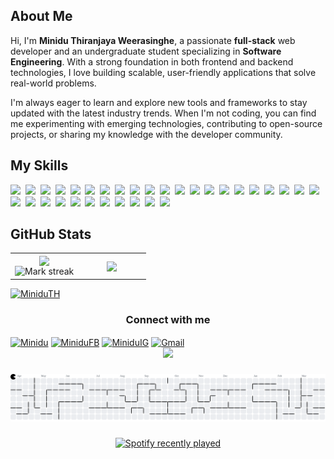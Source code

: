 
## About Me

Hi, I'm **Minidu Thiranjaya Weerasinghe**, a passionate **full-stack** web developer and an undergraduate student specializing in **Software Engineering**. With a strong foundation in both frontend and backend technologies, I love building scalable, user-friendly applications that solve real-world problems.

I'm always eager to learn and explore new tools and frameworks to stay updated with the latest industry trends. When I'm not coding, you can find me experimenting with emerging technologies, contributing to open-source projects, or sharing my knowledge with the developer community.

## My Skills

<img src="https://img.shields.io/badge/Bash-4EAA25?logo=gnubash&logoColor=fff"> 
<img src="https://img.shields.io/badge/C-00599C?logo=c&logoColor=white"> 
<img src="https://img.shields.io/badge/C++-%2300599C.svg?logo=c%2B%2B&logoColor=white"> 
<img src="https://img.shields.io/badge/Java-%23ED8B00.svg?logo=openjdk&logoColor=white"> 
<img src="https://img.shields.io/badge/Kotlin-%237F52FF.svg?logo=kotlin&logoColor=white"> 
<img src="https://img.shields.io/badge/Python-3776AB?logo=python&logoColor=fff"> 
<img src="https://img.shields.io/badge/JavaScript-F7DF1E?logo=javascript&logoColor=000"> 
<img src="https://img.shields.io/badge/TypeScript-3178C6?logo=typescript&logoColor=fff"> 
<img src="https://img.shields.io/badge/XML-767C52?logo=xml&logoColor=fff"> 
<img src="https://img.shields.io/badge/HTML-%23E34F26.svg?logo=html5&logoColor=white"> 
<img src="https://img.shields.io/badge/CSS-1572B6?logo=css3&logoColor=fff"> 
<img src="https://img.shields.io/badge/Bootstrap-7952B3?logo=bootstrap&logoColor=fff"> 
<img src="https://img.shields.io/badge/Tailwind%20CSS-%2338B2AC.svg?logo=tailwind-css&logoColor=white"> 
<img src="https://img.shields.io/badge/React-61DAFB?logo=react&logoColor=white"> 
<img src="https://img.shields.io/badge/React_Router-CA4245?logo=react-router&logoColor=white"> 
<img src="https://img.shields.io/badge/SvelteKit-%23f1413d.svg?logo=svelte&logoColor=white"> 
<img src="https://img.shields.io/badge/Vite-646CFF?logo=vite&logoColor=fff"> 
<img src="https://img.shields.io/badge/Node.js-6DA55F?logo=node.js&logoColor=white"> 
<img src="https://img.shields.io/badge/Nest.js-%23E0234E.svg?logo=nestjs&logoColor=white"> 
<img src="https://img.shields.io/badge/Next.js-black?logo=next.js&logoColor=white"> 
<img src="https://img.shields.io/badge/MongoDB-%234ea94b.svg?logo=mongodb&logoColor=white"> 
<img src="https://img.shields.io/badge/MySQL-4479A1?logo=mysql&logoColor=fff"> 
<img src="https://img.shields.io/badge/SQLite-%2307405e.svg?logo=sqlite&logoColor=white"> 
<img src="https://img.shields.io/badge/AWS-%23FF9900.svg?logo=amazon-web-services&logoColor=white"> 
<img src="https://img.shields.io/badge/Google%20Cloud-%234285F4.svg?logo=google-cloud&logoColor=white"> 
<img src="https://img.shields.io/badge/Docker-2496ED?logo=docker&logoColor=fff"> 
<img src="https://img.shields.io/badge/npm-CB3837?logo=npm&logoColor=fff"> 
<img src="https://img.shields.io/badge/pnpm-F69220?logo=pnpm&logoColor=fff"> 
<img src="https://img.shields.io/badge/Yarn-2C8EBB?logo=yarn&logoColor=fff"> 
<img src="https://img.shields.io/badge/Google%20Gemini-886FBF?logo=googlegemini&logoColor=fff"> 
<img src="https://img.shields.io/badge/Hugging%20Face-FFD21E?logo=huggingface&logoColor=000"> 
<img src="https://img.shields.io/badge/GitHub-%23121011.svg?logo=github&logoColor=white"> 

## GitHub Stats

<table><tbody><tr border="none"><td width="50%" align="center">
<img align="center" src="https://readme-stats-fork-mauve.vercel.app/api/?username=MiniduTH&theme=dark&show_icons=true&count_private=true"><br>
<img alt="Mark streak" src="https://github-readme-streak-stats-five-roan.vercel.app?user=MiniduTH&theme=dark"></td><td width="50%" align="center">
<img align="center" src="https://readme-stats-fork-mauve.vercel.app/api/top-langs/?username=MiniduTH&theme=dark&hide_border=false&no-bg=true&no-frame=true&langs_count=6"></td></tr></tbody></table>


<p> <a href="https://github.com/ryo-ma/github-profile-trophy"><img src="https://github-profile-trophy.vercel.app/?username=MiniduTH" alt="MiniduTH" /></a> </p>

<h3 align="center">
Connect with me </h3

<div align="center">
  <a href="https://linkedin.com/in/minidu0th" target="blank"><img align="center" src="https://raw.githubusercontent.com/rahuldkjain/github-profile-readme-generator/master/src/images/icons/Social/linked-in-alt.svg" alt="Minidu" height="30" width="40" /></a>
  <a href="https://fb.com/minidu0th" target="blank"><img align="center" src="https://raw.githubusercontent.com/rahuldkjain/github-profile-readme-generator/master/src/images/icons/Social/facebook.svg" alt="MiniduFB" height="30" width="40" /></a>
  <a href="https://instagram.com/minidu_th" target="blank"><img align="center" src="https://raw.githubusercontent.com/rahuldkjain/github-profile-readme-generator/master/src/images/icons/Social/instagram.svg" alt="MiniduIG" height="30" width="40" /></a>
  <a href="mailto:misterminidu@gmail.com" target="blank"><img align="center" src="https://upload.wikimedia.org/wikipedia/commons/4/4e/Gmail_Icon.png" alt="Gmail" height="30" width="40" /></a>
</div>

<div align="center">
  <img src="https://profile-counter.glitch.me/MiniduTH/count.svg?"  />
</div>

###

<img src="https://raw.githubusercontent.com/MiniduTH/MiniduTH/output/pacman-contribution-graph.svg" alt="Pacman animation" />

###

<div align="center">
  <a href="https://open.spotify.com/user/dwsnb2znraggso7hf1dt1ail7">
    <img src="https://spotify-recently-played-readme.vercel.app/api?user=dwsnb2znraggso7hf1dt1ail7&count=5" alt="Spotify recently played"  />
  </a>
</div>

###
